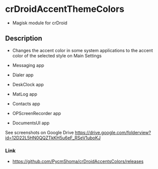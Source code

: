 # crDroidAccentThemeColors
- Magisk module for crDroid

## Description
- Changes the accent color in some system applications to the accent color of the selected style on Main Settings

- Messaging app
- Dialer app
- DeskClock app
- MatLog app
- Contacts app
- OPScreenRecorder app
- DocumentsUI app

See screenshots on Google Drive https://drive.google.com/folderview?id=12D22L5HN0QQZTkKH5u6eF_RSeV1uboKJ

### Link

- https://github.com/PycmShoma/crDroidAccentsColors/releases
